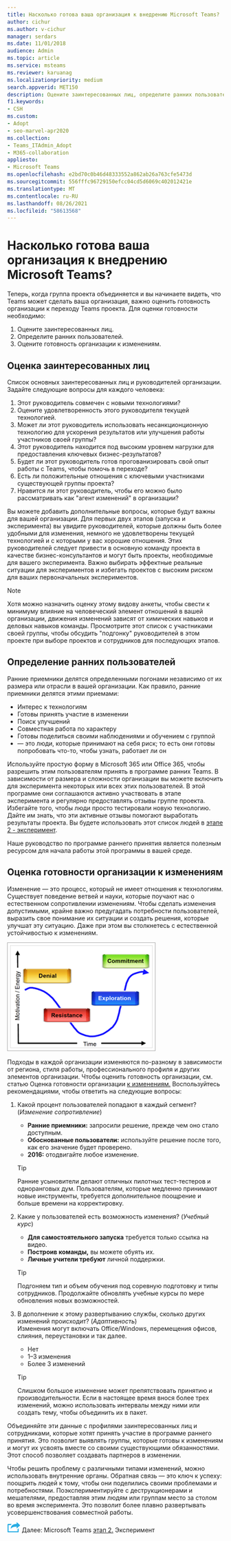 ```yaml
---
title: Насколько готова ваша организация к внедрению Microsoft Teams?
author: cichur
ms.author: v-cichur
manager: serdars
ms.date: 11/01/2018
audience: Admin
ms.topic: article
ms.service: msteams
ms.reviewer: karuanag
ms.localizationpriority: medium
search.appverid: MET150
description: Оцените заинтересованных лиц, определите ранних пользователей и определите, готова ли ваша организация к переходу на Teams.
f1.keywords:
- CSH
ms.custom:
- Adopt
- seo-marvel-apr2020
ms.collection:
- Teams_ITAdmin_Adopt
- M365-collaboration
appliesto:
- Microsoft Teams
ms.openlocfilehash: e2bd70c0b46d48333552a862ab26a763cfe5473d
ms.sourcegitcommit: 556fffc96729150efcc04cd5d6069c402012421e
ms.translationtype: MT
ms.contentlocale: ru-RU
ms.lasthandoff: 08/26/2021
ms.locfileid: "58613568"
---
```

# <a name="how-ready-is-your-organization-for-microsoft-teams"></a>Насколько готова ваша организация к внедрению Microsoft Teams?

Теперь, когда группа проекта объединяется и вы начинаете видеть, что Teams может сделать ваша организация, важно оценить готовность организации к переходу Teams проекта. Для оценки готовности необходимо:

1. Оцените заинтересованных лиц.
2. Определите ранних пользователей.
3. Оцените готовность организации к изменениям. 

## <a name="assess-your-stakeholders"></a>Оценка заинтересованных лиц

Список основных заинтересованных лиц и руководителей организации. Задайте следующие вопросы для каждого человека:
 
1. Этот руководитель совмечен с новыми технологиями?
2. Оцените удовлетворенность этого руководителя текущей технологией.
3. Может ли этот руководитель использовать несанкционционную технологию для ускорения результатов или улучшения работы участников своей группы?
4. Этот руководитель находится под высоким уровнем нагрузки для предоставления ключевых бизнес-результатов? 
5. Будет ли этот руководитель готов прогованизировать свой опыт работы с Teams, чтобы помочь в переходе?
6. Есть ли положительные отношения с ключевыми участниками существующей группы проекта?
7. Нравится ли этот руководитель, чтобы его можно было рассматривать как "агент изменений" в организации?  

Вы можете добавить дополнительные вопросы, которые будут важны для вашей организации. Для первых двух этапов (запуска и эксперимента) вы увидите руководителей, которые должны быть более удобными для изменения, немного не удовлетворены текущей технологией и с которыми у вас хорошие отношения. Этих руководителей следует привести в основную команду проекта в качестве бизнес-консультантов и могут быть проекты, необходимые для вашего эксперимента. Важно выбирать эффектные реальные ситуации для экспериментов и избегать проектов с высоким риском для ваших первоначальных экспериментов.
   
> [!NOTE]
> Хотя можно назначить оценку этому видову анкеты, чтобы свести к минимуму влияние на человеческий элемент отношений в вашей организации, движения изменений зависят от химических навыков и деловых навыков команды. Просмотрите этот список с участниками своей группы, чтобы обсудить "подгонку" руководителей в этом проекте при выборе проектов и сотрудников для последующих этапов. 

## <a name="identify-early-adopters"></a>Определение ранних пользователей

Ранние приемники делятся определенными погонами независимо от их размера или отрасли в вашей организации. Как правило, ранние приемники делятся этими приемами:

- Интерес к технологиям
- Готовы принять участие в изменении
- Поиск улучшений
- Совместная работа по характеру
- Готовы поделиться своими наблюдениями и обучением с группой
- — это люди, которые принимают на себя риск; то есть они готовы попробовать что-то, чтобы узнать, работает ли он

Используйте простую форму в Microsoft 365 или Office 365, чтобы разрешить этим пользователям принять в программе ранних Teams. В зависимости от размера и сложности организации вы можете включить для эксперимента некоторых или всех этих пользователей. В этой программе они соглашаются активно участвовать в этапе эксперимента и регулярно предоставлять отзывы группе проекта. Избегайте того, чтобы люди просто тестировали новую технологию. Дайте им знать, что эти активные отзывы помогают выработать результаты проекта. Вы будете использовать этот список людей в [этапе 2 - эксперимент](teams-adoption-phase2-experiment.md).

Наше руководство по программе раннего принятия является полезным ресурсом для начала работы этой программы в вашей среде.  
 
## <a name="assess-your-organizations-readiness-for-change"></a>Оценка готовности организации к изменениям

Изменение — это процесс, который не имеет отношения к технологиям. Существует поведение ветвей и науки, которые поучают нас о естественном сопротивлении изменениям. Чтобы сделать изменения допустимыми, крайне важно предугадать потребности пользователей, выразить свое понимание их ситуации и создать решения, которые улучшат эту ситуацию. Даже при этом вы столкнетесь с естественной устойчивостью к изменениям.  

![Graph с сопротивлением к изменению](media/teams-adoption-resistance.png)

Подходы в каждой организации изменяются по-разному в зависимости от региона, стиля работы, профессионального профиля и других элементов организации. Чтобы оценить готовность организации, см. статью Оценка готовности организации [к изменениям.](upgrade-org-change-readiness.md) Воспользуйтесь рекомендациями, чтобы ответить на следующие вопросы:

1. Какой процент пользователей попадают в каждый сегмент? (*Изменение сопротивление*)
    - **Ранние приемники:** запросили решение, прежде чем оно стало доступным.
    - **Обоснованные пользователи:** используйте решение после того, как его значение будет проверено.
    - **2016:** отодвигайте любое изменение.
    
   > [!TIP]
   > Ранние усыновители делают отличных пилотных тест-тестеров и одноранговых дум. Пользователям, которые медленно принимают новые инструменты, требуется дополнительное поощрение и больше времени на корректировку. 

2. Какие у пользователей есть возможность изменения? (*Учебный курс*)
    - **Для самостоятельного запуска** требуется только ссылка на видео.
    - **Построив команды,** вы можете обуять их.
    - **Личные учители требуют** личной поддержки.

    > [!TIP]
    > Подгоняем тип и объем обучения под соревную подготовку и типы сотрудников. Продолжайте обновлять учебные курсы по мере обновления новых возможностей.

3. В дополнение к этому развертыванию службы, сколько других изменений происходит? (*Адаптивность*) <br/>Изменения могут включать Office/Windows, перемещения офисов, слияния, переустановки и так далее.
    - Нет
    - 1–3 изменения
    - Более 3 изменений
 
    > [!TIP] 
    > Слишком большое изменение может препятствовать принятию и производительности. Если в настоящее время внося более трех изменений, можно использовать интервалы между ними или создать тему, чтобы объединить их в пакет.  

Объединяйте эти данные с профилями заинтересованных лиц и сотрудниками, которые хотят принять участие в программе раннего принятия. Это позволит выявлять группы, которые готовы к изменениям и могут их усвоять вместе со своими существующими обязанностями. Этот способ позволяет создавать партнеров в изменении.

Чтобы решить проблему с различными типами изменений, можно использовать внутренние органы. Обратная связь — это ключ к успеху: поощрить людей к тому, чтобы они поделились своими проблемами и потребностями. Поэкспериментируйте с деструкционерами и мешателями, предоставляя этим людям или группам место за столом во время эксперимента. Это позволит более плавно развертывать усовершенствования совместной работы.  

![Значок, представляющий следующий шаг ](media/teams-adoption-next-icon.png) Далее: Microsoft Teams [этап 2.](teams-adoption-phase2-experiment.md) Эксперимент 
